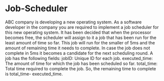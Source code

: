 # Job-Scheduler
ABC company is developing a new operating system. As a software developer in the company you are required to implement a job scheduler for this new operating system. It has been decided that when the processor becomes free, the scheduler will assign to it a job that has been run for the least amount of time so far. This job will run for the smaller of 5ms and the amount of remaining time it needs to complete. In case the job does not complete in 5ms it becomes a candidate for the next scheduling round. A job has the following fields:
jobID: Unique ID for each job.
executed_time: The amount of time for which the job has been scheduled so far.
total_time: Total time required to complete the job. So, the remaining time to complete is total_time- executed_time.
